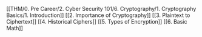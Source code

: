 [[THM/0. Pre Career/2. Cyber Security 101/6. Cryptography/1. Cryptography Basics/1. Introduction]]
[[2. Importance of Cryptography]]
[[3. Plaintext to Ciphertext]]
[[4. Historical Ciphers]]
[[5. Types of Encryption]]
[[6. Basic Math]]
